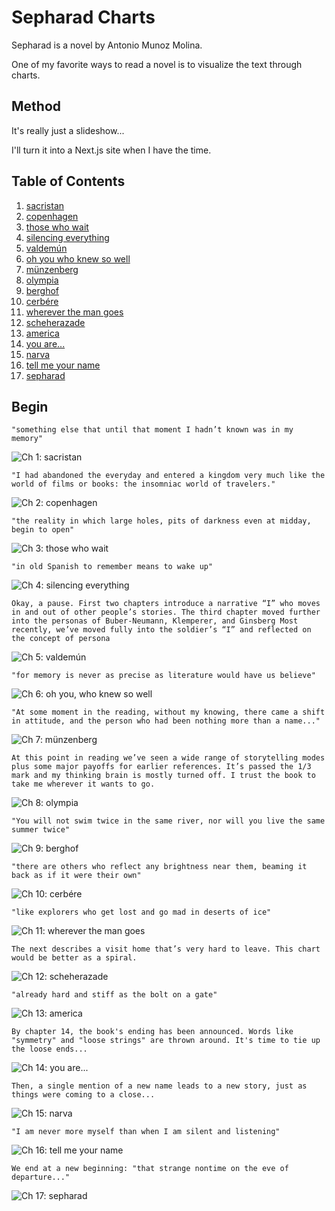 # Sepharad Charts

Sepharad is a novel by Antonio Munoz Molina.

One of my favorite ways to read a novel is to visualize the text through charts.

## Method

It's really just a slideshow...

I'll turn it into a Next.js site when I have the time.

## Table of Contents
1. [sacristan](#sacristan)
2. [copenhagen](#copenhagen)
3. [those who wait](#those-who-wait)
4. [silencing everything](#silencing-everything)
5. [valdemún](#valdemun)
6. [oh you who knew so well](#oh-you-who-knew-so-well)
7. [münzenberg](#munzenberg)
8. [olympia](#olympia)
9. [berghof](#berghof)
10. [cerbére](#cerbere)
11. [wherever the man goes](#wherever-the-man-goes)
12. [scheherazade](#scheherazade)
13. [america](#america)
14. [you are...](#you-are)
15. [narva](#narva)
16. [tell me your name](#tell-me-your-name)
17. [sepharad](#sepharad)

## Begin

<a name="sacristan"></a>
`"something else that until that moment I hadn’t known was in my memory"`

![Ch 1: sacristan](https://github.com/dericko/sepharad-charts/blob/main/SEPH%20CHARTZ%20images1.jpg)

<a name="copenhagen"></a>
`"I had abandoned the everyday and entered a kingdom very much like the world of films or books: the insomniac world of travelers."` 

![Ch 2: copenhagen](https://github.com/dericko/sepharad-charts/blob/main/SEPH%20CHARTZ%20images2.jpg)

<a name="those-who-wait"></a>
`"the reality in which large holes, pits of darkness even at midday, begin to open"`

![Ch 3: those who wait](https://github.com/dericko/sepharad-charts/blob/main/SEPH%20CHARTZ%20images3.jpg)

<a name="silencing-everything"></a>
`"in old Spanish to remember means to wake up"`

![Ch 4: silencing everything](https://github.com/dericko/sepharad-charts/blob/main/SEPH%20CHARTZ%20images4.jpg)

<a name="valdemun"></a>
`Okay, a pause.
First two chapters introduce a narrative “I” who moves in and out of other people’s stories. The third chapter moved further into the personas of Buber-Neumann, Klemperer, and Ginsberg Most recently, we’ve moved fully into the soldier’s “I” and reflected on the concept of persona`

![Ch 5: valdemún](https://github.com/dericko/sepharad-charts/blob/main/SEPH%20CHARTZ%20images5.jpg)

<a name="oh-you-who-knew-so-well"></a>
`"for memory is never as precise as literature would have us believe"`

![Ch 6: oh you, who knew so well](https://github.com/dericko/sepharad-charts/blob/main/SEPH%20CHARTZ%20images6.jpg)

<a name="munzenberg"></a>
`"At some moment in the reading, without my knowing, there came a shift in attitude, and the person who had been nothing more than a name..."`

![Ch 7: münzenberg](https://github.com/dericko/sepharad-charts/blob/main/SEPH%20CHARTZ%20image7.jpg)

<a name="olympia"></a>
`At this point in reading we’ve seen a wide range of storytelling modes plus some major payoffs for earlier references. It’s passed the 1/3 mark and my thinking brain is mostly turned off. I trust the book to take me wherever it wants to go.`

![Ch 8: olympia](https://github.com/dericko/sepharad-charts/blob/main/SEPH%20CHARTZ%20images8.jpg)

<a name="berghof"></a>
`"You will not swim twice in the same river, nor will you live the same summer twice"`

![Ch 9: berghof](https://github.com/dericko/sepharad-charts/blob/main/SEPH%20CHARTZ%20images9.jpg)

<a name="cerbere"></a>
`"there are others who reflect any brightness near them, beaming it back as if it were their own"`

![Ch 10: cerbére](https://github.com/dericko/sepharad-charts/blob/main/SEPH%20CHARTZ%20images10.jpg)

<a name="wherever-the-man-goes"></a>
`"like explorers who get lost and go mad in deserts of ice"`

![Ch 11: wherever the man goes](https://github.com/dericko/sepharad-charts/blob/main/SEPH%20CHARTZ%20images11.jpg)

<a name="scheherazade"></a>
`The next describes a visit home that’s very hard to leave. This chart would be better as a spiral.`

![Ch 12: scheherazade](https://github.com/dericko/sepharad-charts/blob/main/SEPH%20CHARTZ%20images12.jpg)

<a name="america"></a>
`"already hard and stiff as the bolt on a gate"`

![Ch 13: america](https://github.com/dericko/sepharad-charts/blob/main/SEPH%20CHARTZ%20images13.jpg)

<a name="you-are"></a>
`By chapter 14, the book's ending has been announced. Words like "symmetry" and "loose strings" are thrown around. It's time to tie up the loose ends...`

![Ch 14: you are...](https://github.com/dericko/sepharad-charts/blob/main/SEPH%20CHARTZ%20images14.jpg)

<a name="narva"></a>
`Then, a single mention of a new name leads to a new story, just as things were coming to a close...`

![Ch 15: narva](https://github.com/dericko/sepharad-charts/blob/main/SEPH%20CHARTZ%20images15.jpg)

<a name="tell-me-your-name"></a>
`"I am never more myself than when I am silent and listening"`

![Ch 16: tell me your name](https://github.com/dericko/sepharad-charts/blob/main/SEPH%20CHARTZ%20images16.jpg)

<a name="sepharad"></a>
`We end at a new beginning: "that strange nontime on the eve of departure..."`

![Ch 17: sepharad](https://github.com/dericko/sepharad-charts/blob/main/SEPH%20CHARTZ%20images17.jpg)
